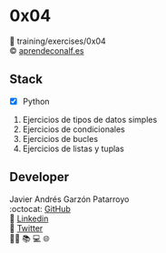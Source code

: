 # 0x04
:open_file_folder: training/exercises/0x04  
:copyright: [aprendeconalf.es](http://aprendeconalf.es/python/ejercicios/)

## Stack
* [x] Python
1. Ejercicios de tipos de datos simples
2. Ejercicios de condicionales
3. Ejercicios de bucles
4. Ejercicios de listas y tuplas

## Developer
Javier Andrés Garzón Patarroyo  
:octocat: [GitHub](https://github.com/javierandresgp/)  
:link: [Linkedin](https://www.linkedin.com/in/javierandresgp/)  
:link: [Twitter](https://twitter.com/javierandresgp0)  
:man_technologist: :books: :computer: :globe_with_meridians:
